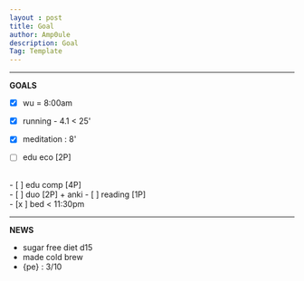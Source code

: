 ```yaml
---
layout : post
title: Goal
author: Amp0ule
description: Goal
Tag: Template
---
```


****
**GOALS**

- [x] wu = 8:00am
- [x] running - 4.1 < 25' 
- [x] meditation : 8'
- [ ] edu eco [2P]



<br/>
- [ ] edu comp [4P] 

<br/>
- [ ] duo [2P] + anki 
- [ ] reading [1P]

<br/>
- [x ] bed < 11:30pm

*****
**NEWS**

- sugar free diet d15
- made cold brew
- {pe} : 3/10



